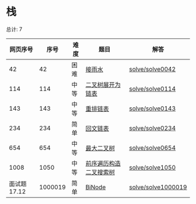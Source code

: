 # 栈

<!--- table -->

总计: 7

| 网页序号     | 序号    | 难度 | 题目                                                                                                             | 解答                                        |
| ------------ | ------- | ---- | ---------------------------------------------------------------------------------------------------------------- | ------------------------------------------- |
| 42           | 42      | 困难 | [接雨水](https://leetcode-cn.com/problems/trapping-rain-water/)                                                  | [solve/solve0042](../solve/solve0042)       |
| 114          | 114     | 中等 | [二叉树展开为链表](https://leetcode-cn.com/problems/flatten-binary-tree-to-linked-list/)                         | [solve/solve0114](../solve/solve0114)       |
| 143          | 143     | 中等 | [重排链表](https://leetcode-cn.com/problems/reorder-list/)                                                       | [solve/solve0143](../solve/solve0143)       |
| 234          | 234     | 简单 | [回文链表](https://leetcode-cn.com/problems/palindrome-linked-list/)                                             | [solve/solve0234](../solve/solve0234)       |
| 654          | 654     | 中等 | [最大二叉树](https://leetcode-cn.com/problems/maximum-binary-tree/)                                              | [solve/solve0654](../solve/solve0654)       |
| 1008         | 1050    | 中等 | [前序遍历构造二叉搜索树](https://leetcode-cn.com/problems/construct-binary-search-tree-from-preorder-traversal/) | [solve/solve1050](../solve/solve1050)       |
| 面试题 17.12 | 1000019 | 简单 | [BiNode](https://leetcode-cn.com/problems/binode-lcci/)                                                          | [solve/solve1000019](../solve/solve1000019) |
